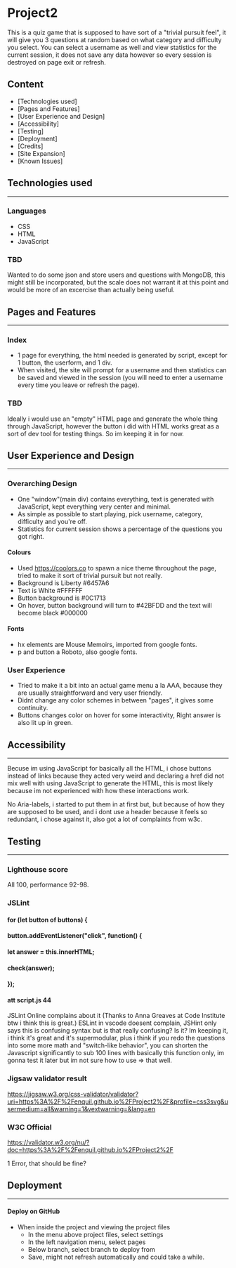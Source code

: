 # Project2

This is a quiz game that is supposed to have sort of a "trivial pursuit feel", it will give you 3 questions at random based on what category and difficulty you select.
You can select a username as well and view statistics for the current session, it does not save any data however so every session is destroyed on page exit or refresh.

## Content

* [Technologies used]
* [Pages and Features]
* [User Experience and Design]
* [Accessibility]
* [Testing]
* [Deployment]
* [Credits]
* [Site Expansion]
* [Known Issues]


## Technologies used
---

### Languages
  * CSS
  * HTML
  * JavaScript

### TBD  
Wanted to do some json and store users and questions with MongoDB, this might still be incorporated, but the scale does not warrant it at this point and would be more of an excercise than actually being useful.


## Pages and Features
---

### Index
  * 1 page for everything, the html needed is generated by script, except for 1 button, the userform, and 1 div.
  * When visited, the site will prompt for a username and then statistics can be saved and viewed in the session (you will need to enter a username every time you leave or refresh the page).
 
### TBD
  Ideally i would use an "empty" HTML page and generate the whole thing through JavaScript, however the button i did with HTML works great as a sort of dev tool for testing things. 
  So im keeping it in for now. 


## User Experience and Design
---

### Overarching Design
  * One "window"(main div) contains everything, text is generated with JavaScript, kept everything very center and minimal.
  * As simple as possible to start playing, pick username, category, difficulty and you're off.
  * Statistics for current session shows a percentage of the questions you got right.

#### Colours
  * Used https://coolors.co to spawn a nice theme throughout the page, tried to make it sort of trivial pursuit but not really.
  * Background is Liberty #6457A6
  * Text is White #FFFFFF
  * Button background is #0C1713
  * On hover, button background will turn to #42BFDD and the text will become black #000000

#### Fonts
  * hx elements are Mouse Memoirs, imported from google fonts.
  * p and button a Roboto, also google fonts.

### User Experience
  * Tried to make it a bit into an actual game menu a la AAA, because they are usually straightforward and very user friendly.
  * Didnt change any color schemes in between "pages", it gives some continuity.
  * Buttons changes color on hover for some interactivity, Right answer is also lit up in green.


## Accessibility
---

Becuse im using JavaScript for basically all the HTML, i chose buttons instead of links because they acted very weird and declaring a href did not mix well with using JavaScript to generate the HTML, this is most likely because im not experienced with how these interactions work.

No Aria-labels, i started to put them in at first but, but because of how they are supposed to be used, and i dont use a header because it feels so redundant, i chose against it, also got a lot of complaints from w3c.


## Testing
---

### Lighthouse score
All 100, performance 92-98.

### JSLint

#### for (let button of buttons) {
####        button.addEventListener("click", function() {
####            let answer = this.innerHTML;
####            check(answer);
####    });
#### att script.js 44 

JSLint Online complains about it (Thanks to Anna Greaves at Code Institute btw i think this is great.)
ESLint in vscode doesent complain, JSHint only says this is confusing syntax but is that really confusing? Is it?
Im keeping it, i think it's great and it's supermodular, plus i think if you redo the questions into some more math and "switch-like behavior", you can shorten the
Javascript significantly to sub 100 lines with basically this function only, im gonna test it later but im not sure how to use => that well.

### Jigsaw validator result 
https://jigsaw.w3.org/css-validator/validator?uri=https%3A%2F%2Fenquil.github.io%2FProject2%2F&profile=css3svg&usermedium=all&warning=1&vextwarning=&lang=en

### W3C Official

https://validator.w3.org/nu/?doc=https%3A%2F%2Fenquil.github.io%2FProject2%2F

1 Error, that should be fine?


## Deployment
---

#### Deploy on GitHub

* When inside the project and viewing the project files
  * In the menu above project files, select settings
  * In the left navigation menu, select pages
  * Below branch, select branch to deploy from
  * Save, might not refresh automatically and could take a while.